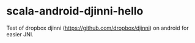 scala-android-djinni-hello
====
Test of dropbox djinni (https://github.com/dropbox/djinni) on android for easier JNI.


